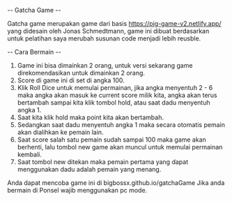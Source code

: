 -- Gatcha Game --

Gatcha game merupakan game dari basis https://pig-game-v2.netlify.app/ yang didesain oleh Jonas Schmedtmann, game ini dibuat berdasarkan untuk pelatihan saya merubah susunan code menjadi lebih reusble.

-- Cara Bermain --

1. Game ini bisa dimainkan 2 orang, untuk versi sekarang game direkomendasikan untuk dimainkan 2 orang.
2. Score di game ini di set di angka 100.
3. Klik Roll Dice untuk memulai permainan, jika angka menyentuh 2 - 6 maka angka akan masuk ke current score milik kita, angka akan terus bertambah sampai kita klik tombol hold, atau saat dadu menyentuh angka 1.
4. Saat kita klik hold maka point kita akan bertambah.
5. Sedangkan saat dadu menyentuh angka 1 maka secara otomatis pemain akan dialihkan ke pemain lain.
6. Saat score salah satu pemain sudah sampai 100 maka game akan berhenti, lalu tombol new game akan muncul untuk memulai permainan kembali.
7. Saat tombol new ditekan maka pemain pertama yang dapat menggunakan dadu adalah pemain yang menang.

Anda dapat mencoba game ini di bigbossx.github.io/gatchaGame
Jika anda bermain di Ponsel wajib menggunakan pc mode.
